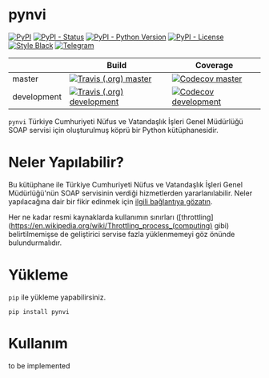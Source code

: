 # pynvi

[![PyPI](https://img.shields.io/pypi/v/pynvi.svg?style=flat-square&logo=python&logoColor=white)][pypi_url]
[![PyPI - Status](https://img.shields.io/pypi/status/pynvi.svg?style=flat-square)][pypi_url]
[![PyPI - Python Version](https://img.shields.io/pypi/pyversions/pynvi.svg?style=flat-square&logo=python&logoColor=white)][pypi_url]
[![PyPI - License](https://img.shields.io/pypi/l/pynvi.svg?style=flat-square)](LICENSE.txt)
[![Style Black](https://img.shields.io/badge/style-black-black.svg?style=flat-square)](https://black.readthedocs.io/)
[![Telegram](https://img.shields.io/badge/telegram-%40erayerdin-%2332afed.svg?style=flat-square&logo=telegram&logoColor=white)](https://t.me/erayerdin)

[pypi_url]: https://pypi.org/project/pynvi/

|             | Build | Coverage |
|-------------|-------|----------|
| master      | [![Travis (.org) master](https://img.shields.io/travis/erayerdin/pynvi/master.svg?style=flat-square&logo=travis&logoColor=white)][travis_url]           | [![Codecov master](https://img.shields.io/codecov/c/github/erayerdin/pynvi/master.svg?style=flat-square&logo=codecov&logoColor=white)][codecov_url]      |
| development | [![Travis (.org) development](https://img.shields.io/travis/erayerdin/pynvi/development.svg?style=flat-square&logo=travis&logoColor=white)][travis_url] | [![Codecov development](https://img.shields.io/codecov/c/github/erayerdin/pynvi/development.svg?style=flat-square&logo=codecov&logoColor=white)][codecov_url] |

[travis_url]: https://travis-ci.org/erayerdin/pynvi
[codecov_url]: https://codecov.io/gh/erayerdin/pynvi

`pynvi` Türkiye Cumhuriyeti Nüfus ve Vatandaşlık İşleri Genel
Müdürlüğü SOAP servisi için oluşturulmuş köprü bir Python
kütüphanesidir.

# Neler Yapılabilir?

Bu kütüphane ile Türkiye Cumhuriyeti Nüfus ve Vatandaşlık İşleri
Genel Müdürlüğü'nün SOAP servisinin verdiği hizmetlerden
yararlanılabilir. Neler yapılacağına dair bir fikir edinmek için
[ilgili bağlantıya gözatın](https://tckimlik.nvi.gov.tr/Service/KPSPublic.asmx).

Her ne kadar resmi kaynaklarda kullanımın sınırları ([throttling](https://en.wikipedia.org/wiki/Throttling_process_(computing) gibi) belirtilmemişse de geliştirici
servise fazla yüklenmemeyi göz önünde bulundurmalıdır.

# Yükleme

`pip` ile yükleme yapabilirsiniz.

    pip install pynvi

# Kullanım

to be implemented
